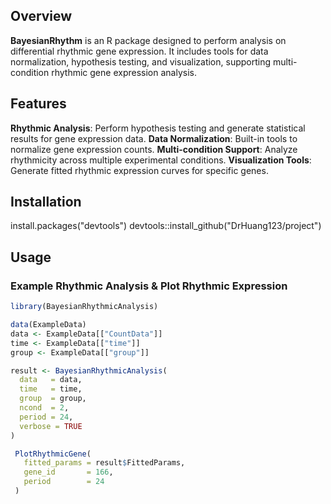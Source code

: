 ## Overview
**BayesianRhythm** is an R package designed to perform analysis on differential rhythmic gene expression. 
It includes tools for data normalization, hypothesis testing, and visualization, supporting multi-condition rhythmic gene expression analysis.

## Features
**Rhythmic Analysis**: Perform hypothesis testing and generate statistical results for gene expression data.
**Data Normalization**: Built-in tools to normalize gene expression counts.
**Multi-condition Support**: Analyze rhythmicity across multiple experimental conditions.
**Visualization Tools**: Generate fitted rhythmic expression curves for specific genes.

## Installation

install.packages("devtools")
devtools::install_github("DrHuang123/project")

## Usage
### Example Rhythmic Analysis & Plot Rhythmic Expression
```R
library(BayesianRhythmicAnalysis)

data(ExampleData)
data <- ExampleData[["CountData"]]
time <- ExampleData[["time"]]
group <- ExampleData[["group"]]

result <- BayesianRhythmicAnalysis(
  data   = data,
  time   = time,
  group  = group,
  ncond  = 2,
  period = 24,
  verbose = TRUE
)

 PlotRhythmicGene(
   fitted_params = result$FittedParams,
   gene_id       = 166,
   period        = 24
 )


